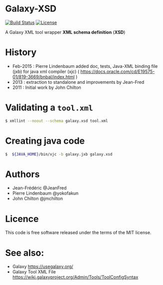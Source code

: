Galaxy-XSD
==========
[![Build Status](https://travis-ci.org/JeanFred/Galaxy-XSD.svg)](http://travis-ci.org/JeanFred/Galaxy-XSD)
[![License](http://img.shields.io/badge/license-MIT-orange.svg?style=flat)](http://opensource.org/licenses/MIT)

A Galaxy XML tool wrapper __XML schema definition__ (__XSD__) 



# History

* Feb-2015 : Pierre Lindenbaum added doc, tests, Java-XML binding file (jxb) for java xml compiler (xjc)  ( https://docs.oracle.com/cd/E19575-01/819-3669/bnbal/index.html )
* 2013 : extraction to standalone and improvements by Jean-Fred
* 2011 : Initial work by John Chilton

# Validating a `tool.xml`

```bash
$ xmllint --noout --schema galaxy.xsd tool.xml 
```

# Creating java code

```bash
$  ${JAVA_HOME}/bin/xjc -b galaxy.jxb galaxy.xsd 
```


# Authors

* Jean-Frédéric @JeanFred
* Pierre Lindenbaum @yokofakun
* John Chilton @jmchilton


# Licence

This code is free software released under the terms of the MIT license.


# See also:

* Galaxy https://usegalaxy.org/
* Galaxy Tool XML File https://wiki.galaxyproject.org/Admin/Tools/ToolConfigSyntax

